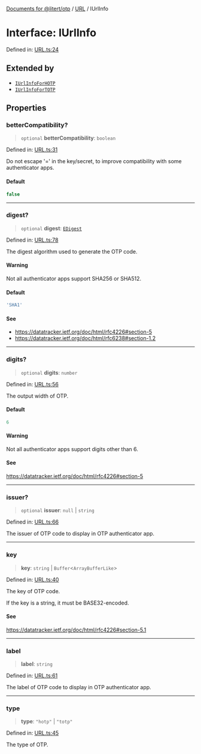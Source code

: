 [Documents for @litert/otp](../../index.md) / [URL](../index.md) / IUrlInfo

# Interface: IUrlInfo

Defined in: [URL.ts:24](https://github.com/litert/otp.js/blob/master/src/lib/URL.ts#L24)

## Extended by

- [`IUrlInfoForHOTP`](IUrlInfoForHOTP.md)
- [`IUrlInfoForTOTP`](IUrlInfoForTOTP.md)

## Properties

### betterCompatibility?

> `optional` **betterCompatibility**: `boolean`

Defined in: [URL.ts:31](https://github.com/litert/otp.js/blob/master/src/lib/URL.ts#L31)

Do not escape '=' in the key/secret, to improve compatibility with some authenticator apps.

#### Default

```ts
false
```

***

### digest?

> `optional` **digest**: [`EDigest`](../../Constants/enumerations/EDigest.md)

Defined in: [URL.ts:78](https://github.com/litert/otp.js/blob/master/src/lib/URL.ts#L78)

The digest algorithm used to generate the OTP code.

#### Warning

Not all authenticator apps support SHA256 or SHA512.

#### Default

```ts
'SHA1'
```

#### See

 - https://datatracker.ietf.org/doc/html/rfc4226#section-5
 - https://datatracker.ietf.org/doc/html/rfc6238#section-1.2

***

### digits?

> `optional` **digits**: `number`

Defined in: [URL.ts:56](https://github.com/litert/otp.js/blob/master/src/lib/URL.ts#L56)

The output width of OTP.

#### Default

```ts
6
```

#### Warning

Not all authenticator apps support digits other than 6.

#### See

https://datatracker.ietf.org/doc/html/rfc4226#section-5

***

### issuer?

> `optional` **issuer**: `null` \| `string`

Defined in: [URL.ts:66](https://github.com/litert/otp.js/blob/master/src/lib/URL.ts#L66)

The issuer of OTP code to display in OTP authenticator app.

***

### key

> **key**: `string` \| `Buffer`\<`ArrayBufferLike`\>

Defined in: [URL.ts:40](https://github.com/litert/otp.js/blob/master/src/lib/URL.ts#L40)

The key of OTP code.

If the key is a string, it must be BASE32-encoded.

#### See

https://datatracker.ietf.org/doc/html/rfc4226#section-5.1

***

### label

> **label**: `string`

Defined in: [URL.ts:61](https://github.com/litert/otp.js/blob/master/src/lib/URL.ts#L61)

The label of OTP code to display in OTP authenticator app.

***

### type

> **type**: `"hotp"` \| `"totp"`

Defined in: [URL.ts:45](https://github.com/litert/otp.js/blob/master/src/lib/URL.ts#L45)

The type of OTP.
